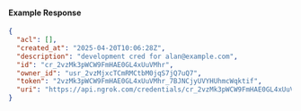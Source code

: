 <!-- Code generated for API Clients. DO NOT EDIT. -->
#### Example Response
```json
{
  "acl": [],
  "created_at": "2025-04-20T10:06:28Z",
  "description": "development cred for alan@example.com",
  "id": "cr_2vzMk3pWCW9FmHAE0GL4xUuVMhr",
  "owner_id": "usr_2vzMjxcTCmRMCtbM0jqS7jQ7uQ7",
  "token": "2vzMk3pWCW9FmHAE0GL4xUuVMhr_7BJNCjyUVYHUhmcWqktif",
  "uri": "https://api.ngrok.com/credentials/cr_2vzMk3pWCW9FmHAE0GL4xUuVMhr"
}
